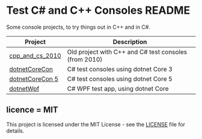 # Test C# and C++ Consoles README

Some console projects, to try things out in C++ and in C#.

| Project                            | Description                                           |
| ---------------------------------- | ----------------------------------------------------- |
| [cpp_and_cs_2010](cpp_and_cs_2010) | Old project with C++ and C# test consoles (from 2010) |
| [dotnetCoreCon](dotnetCoreCon)     | C# test consoles using dotnet Core 3                  |
| [dotnetCoreCon 5](dotnetCoreCon5)  | C# test consoles using dotnet Core 5                  |
| [dotnetWpf](dotnetWpf)             | C# WPF test app, using dotnet Core                    |

## licence = MIT

This project is licensed under the MIT License - see the [LICENSE](LICENSE) file for details.
